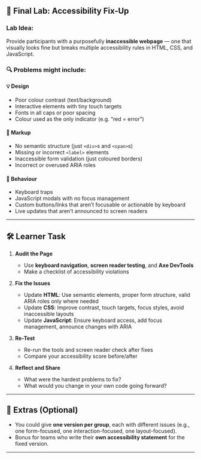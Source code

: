 ## 🧪 Final Lab: Accessibility Fix-Up

### **Lab Idea:**  
Provide participants with a purposefully **inaccessible webpage** — one that visually looks fine but breaks multiple accessibility rules in HTML, CSS, and JavaScript.

### 🔍 Problems might include:
#### 💡 Design
- Poor colour contrast (text/background)
- Interactive elements with tiny touch targets
- Fonts in all caps or poor spacing
- Colour used as the only indicator (e.g. “red = error”)

#### 🧱 Markup
- No semantic structure (just `<div>`s and `<span>`s)
- Missing or incorrect `<label>` elements
- Inaccessible form validation (just coloured borders)
- Incorrect or overused ARIA roles

#### 🔄 Behaviour
- Keyboard traps
- JavaScript modals with no focus management
- Custom buttons/links that aren’t focusable or actionable by keyboard
- Live updates that aren’t announced to screen readers

---

## 🛠️ Learner Task

1. **Audit the Page**  
   - Use **keyboard navigation**, **screen reader testing**, and **Axe DevTools**
   - Make a checklist of accessibility violations

2. **Fix the Issues**  
   - Update **HTML**: Use semantic elements, proper form structure, valid ARIA roles only where needed  
   - Update **CSS**: Improve contrast, touch targets, focus styles, avoid inaccessible layouts  
   - Update **JavaScript**: Ensure keyboard access, add focus management, announce changes with ARIA

3. **Re-Test**  
   - Re-run the tools and screen reader check after fixes
   - Compare your accessibility score before/after

4. **Reflect and Share**  
   - What were the hardest problems to fix?
   - What would you change in your own code going forward?

---

## 🧩 Extras (Optional)
- You could give **one version per group**, each with different issues (e.g., one form-focused, one interaction-focused, one layout-focused).
- Bonus for teams who write their **own accessibility statement** for the fixed version.

---